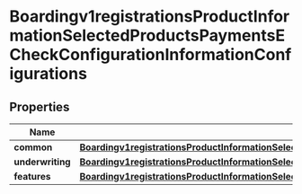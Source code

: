 
# Boardingv1registrationsProductInformationSelectedProductsPaymentsECheckConfigurationInformationConfigurations

## Properties
Name | Type | Description | Notes
------------ | ------------- | ------------- | -------------
**common** | [**Boardingv1registrationsProductInformationSelectedProductsPaymentsECheckConfigurationInformationConfigurationsCommon**](Boardingv1registrationsProductInformationSelectedProductsPaymentsECheckConfigurationInformationConfigurationsCommon.md) |  |  [optional]
**underwriting** | [**Boardingv1registrationsProductInformationSelectedProductsPaymentsECheckConfigurationInformationConfigurationsUnderwriting**](Boardingv1registrationsProductInformationSelectedProductsPaymentsECheckConfigurationInformationConfigurationsUnderwriting.md) |  |  [optional]
**features** | [**Boardingv1registrationsProductInformationSelectedProductsPaymentsECheckConfigurationInformationConfigurationsFeatures**](Boardingv1registrationsProductInformationSelectedProductsPaymentsECheckConfigurationInformationConfigurationsFeatures.md) |  |  [optional]



